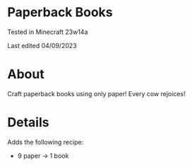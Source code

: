 # Paperback Books

Tested in Minecraft 23w14a

Last edited 04/09/2023

# About

Craft paperback books using only paper!  Every cow rejoices!

# Details

Adds the following recipe:

 - 9 paper -> 1 book
 